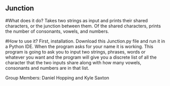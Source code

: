 ## Junction

#What does it do?
Takes two strings as input and prints their shared characters, or the junction between them. Of the shared characters, prints the number of consonants, vowels, and numbers.


#How to use it?
First, installation. Download this Junction.py file and run it in a Python IDE. When the program asks for your name it is working. This program is going to ask you to input two strings, phrases, words or whatever you want and the program will give you a discrete list of all the character that the two inputs share along with how many vowels, consonants and numbers are in that list.






Group Members: Daniel Hopping and Kyle Saxton

